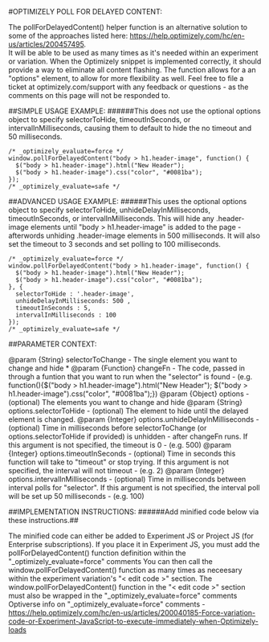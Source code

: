 #OPTIMIZELY POLL FOR DELAYED CONTENT:

The pollForDelayedContent() helper function is an alternative solution to some of the approaches listed here: https://help.optimizely.com/hc/en-us/articles/200457495.  
It will be able to be used as many times as it's needed within an experiment or variation. When the Optimizely snippet is implemented correctly, it should provide a way to eliminate all content flashing.
The function allows for a an "options" element, to allow for more flexibility as well.
Feel free to file a ticket at optimizely.com/support with any feedback or questions - as the comments on this page will not be responded to.

##SIMPLE USAGE EXAMPLE:
######This does not use the optional options object to specify selectorToHide, timeoutInSeconds, or intervalInMilliseconds, causing them to default to hide the no timeout and 50 milliseconds.

```
/* _optimizely_evaluate=force */
window.pollForDelayedContent("body > h1.header-image", function() {
  $("body > h1.header-image").html("New Header");
  $("body > h1.header-image").css("color", "#0081ba");
});
/* _optimizely_evaluate=safe */
```

##ADVANCED USAGE EXAMPLE:
######This uses the optional options object to specify selectorToHide, unhideDelayInMilliseconds, timeoutInSeconds, or intervalInMilliseconds. This will hide any .header-image elements until "body > h1.header-image" is added to the page - afterwords unhiding .header-image elements in 500 milliseconds. It will also set the timeout to 3 seconds and set polling to 100 milliseconds.

```
/* _optimizely_evaluate=force */
window.pollForDelayedContent("body > h1.header-image", function() {
  $("body > h1.header-image").html("New Header");
  $("body > h1.header-image").css("color", "#0081ba");
}, {
  selectorToHide : '.header-image',
  unhideDelayInMilliseconds: 500 ,
  timeoutInSeconds : 5,
  intervalInMilliseconds : 100
});
/* _optimizely_evaluate=safe */
```

##PARAMETER CONTEXT:

@param {String} selectorToChange - The single element you want to change and hide *
@param {Function} changeFn - The code, passed in through a funtion that you want to run when the "selector" is found - (e.g. function(){$("body > h1.header-image").html("New Header"); $("body > h1.header-image").css("color", "#0081ba");})
@param {Object} options - (optional) The elements you want to change and hide
@param {String} options.selectorToHide - (optional)  The element to hide until the delayed element is changed.
@param {Integer} options.unhideDelayInMilliseconds - (optional) Time in milliseconds before selectorToChange (or options.selectorToHide if provided) is unhidden - after changeFn runs. If this argument is not specified, the timeout is 0 - (e.g. 500)
@param {Integer} options.timeoutInSeconds - (optional) Time in seconds this function will take to "timeout" or stop trying. If this argument is not specified, the interval will not timeout - (e.g. 2)
@param {Integer} options.intervalInMilliseconds - (optional) Time in milliseconds between interval polls for "selector". If this argument is not specified, the interval poll will be set up 50 milliseconds - (e.g. 100)

##IMPLEMENTATION INSTRUCTIONS:
######Add minified code below via these instructions.##

The minified code can either be added to Experiment JS or Project JS (for Enterprise subscriptions).
If you place it in Experiment JS, you must add the pollForDelayedContent() function definition within the "_optimizely_evaluate=force" comments
You can then call the window.pollForDelayedContent() function as many times as neceesary within the experiment variation's "< edit code >" section.
The window.pollForDelayedContent() function in the "< edit code >" section must also be wrapped in the "_optimizely_evaluate=force" comments
Optiverse info on "_optimizely_evaluate=force" comments - https://help.optimizely.com/hc/en-us/articles/200040185-Force-variation-code-or-Experiment-JavaScript-to-execute-immediately-when-Optimizely-loads
